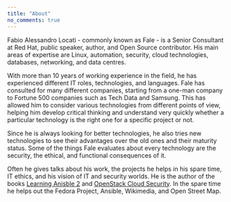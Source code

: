 ```yaml
---
title: "About"
no_comments: true
---
```

Fabio Alessandro Locati - commonly known as Fale - is a Senior Consultant at Red Hat, public speaker, author, and Open Source contributor.
His main areas of expertise are Linux, automation, security, cloud technologies, databases, networking, and data centres.

With more than 10 years of working experience in the field, he has experienced different IT roles, technologies, and languages.
Fale has consulted for many different companies, starting from a one-man company to Fortune 500 companies such as Tech Data and Samsung.
This has allowed him to consider various technologies from different points of view, helping him develop critical thinking and understand very quickly whether a particular technology is the right one for a specific project or not.

Since he is always looking for better technologies, he also tries new technologies to see their advantages over the old ones and their maturity status.
Some of the things Fale evaluates about every technology are the security, the ethical, and functional consequences of it.

Often he gives talks about his work, the projects he helps in his spare time, IT ethics, and his vision of IT and security worlds.
He is the author of the books [Learning Anisble 2](/publication/learning_ansible_2/) and [OpenStack Cloud Security](/publication/openstack_cloud_security/).
In the spare time he helps out the Fedora Project, Ansible, Wikimedia, and Open Street Map.
